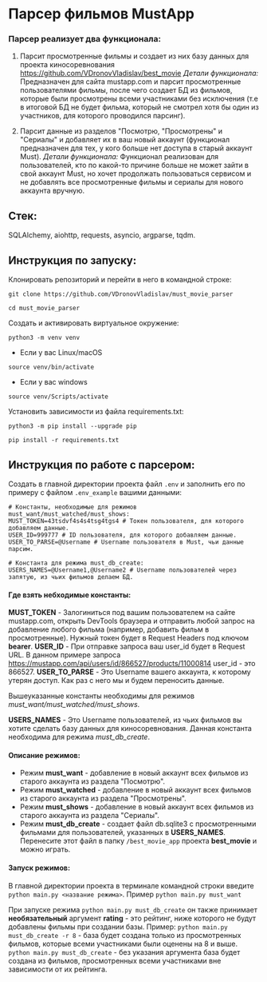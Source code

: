 # Парсер фильмов MustApp 
### Парсер реализует два функционала:
1. Парсит просмотренные фильмы и создает из них базу данных для проекта киносоревнования https://github.com/VDronovVladislav/best_movie
 *Детали функционала:* Предназначен для сайта mustapp.com и парсит просмотренные пользователями фильмы, после чего создает БД из фильмов, которые были просмотрены всеми участниками без исключения (т.е в итоговой БД не будет фильма, который не смотрел хотя бы один из участников, для которого проводился парсинг).
 
2. Парсит данные из разделов  "Посмотрю,  "Просмотрены" и "Сериалы" и добавляет их в ваш новый аккаунт (функционал предназначен для тех, у кого больше нет доступа в старый аккаунт Must).
 *Детали функционала:* Функционал реализован для пользователей, кто по какой-то причине больше не может зайти в свой аккаунт Must, но хочет продолжать пользоваться сервисом и не добавлять все просмотренные фильмы и сериалы для нового аккаунта вручную.

## Cтек:

SQLAlchemy, aiohttp, requests, asyncio, argparse, tqdm.

## Инструкция по запуску:

Клонировать репозиторий и перейти в него в командной строке:
```
git clone https://github.com/VDronovVladislav/must_movie_parser
```
```
cd must_movie_parser
```
Cоздать и активировать виртуальное окружение:
```
python3 -m venv venv
```
* Если у вас Linux/macOS
```
source venv/bin/activate
```
* Если у вас windows
```
source venv/Scripts/activate
```
Установить зависимости из файла requirements.txt:
```
python3 -m pip install --upgrade pip
```
```
pip install -r requirements.txt
```

## Инструкция по работе с парсером:
Создать в главной директории проекта файл ```.env``` и заполнить его по примеру с файлом ```.env_example``` вашими данными:
```
# Константы, необходимые для режимов must_want/must_watched/must_shows:
MUST_TOKEN=43tsdvf4s4s4tsg4tgs4 # Токен пользователя, для которого добавляем данные.
USER_ID=999777 # ID пользователя, для которого добавляем данные.
USER_TO_PARSE=@Username # Username пользователя в Must, чьи данные парсим.

# Константа для режима must_db_create:
USERS_NAMES=@Username1,@Username2 # Username пользователей через запятую, из чьих фильмов делаем БД.
```
#### Где взять небходимые константы:
**MUST_TOKEN** - Залогиниться под вашим пользователем на сайте mustapp.com, открыть DevTools браузера и отправить любой запрос на добавление любого фильма (например, добавить фильм в просмотренные). Нужный токен будет в Request Headers под ключом **bearer**.
**USER_ID** - При отправке запроса ваш user_id будет в Request URL. В данном примере запроса https://mustapp.com/api/users/id/866527/products/11000814 user_id - это 866527.
**USER_TO_PARSE** - Это Username вашего аккаунта, к которому утерян доступ. Как раз с него мы и будем переносить данные.

Вышеуказанные константы необходимы для режимов *must_want/must_watched/must_shows*.

**USERS_NAMES** - Это Username пользователей, из чьих фильмов вы хотите сделать базу данных для киносоревнования. Данная константа необходима для режима *must_db_create*.

#### Описание режимов:

- Режим **must_want** - добавление в новый аккаунт всех фильмов из старого аккаунта из раздела "Посмотрю".
- Режим **must_watched** - добавление в новый аккаунт всех фильмов из старого аккаунта из раздела "Просмотрены".
- Режим **must_shows** - добавление в новый аккаунт всех фильмов из старого аккаунта из раздела "Сериалы".
- Режим **must_db_create** - создает файл db.sqlite3 с просмотренными фильмами для пользователей, указанных в **USERS_NAMES**. Перенесите этот файл в папку ```/best_movie_app``` проекта **best_movie** и можно играть.

#### Запуск режимов:
В главной директории проекта в терминале командной строки введите ```python main.py <название режима>```. 
Пример ```python main.py must_want```

При запуске режима ```python main.py must_db_create``` он также принимает **необязательный** аргумент **rating** - это рейтинг, ниже которого не будут добавлены фильмы при создании базы.
Пример: ```python main.py must_db_create -r 8``` - база будет создана только из просмотренных фильмов, которые всеми участниками были оценены на 8 и выше.
```python main.py must_db_create``` - без указания аргумента база будет создана из фильмов, просмотренных всеми участниками вне зависимости от их рейтинга.
